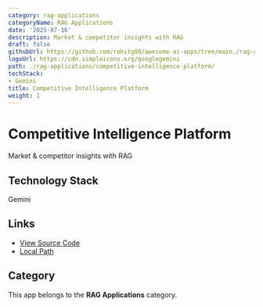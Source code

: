 ```yaml
---
category: rag-applications
categoryName: RAG Applications
date: '2025-07-16'
description: Market & competitor insights with RAG
draft: false
githubUrl: https://github.com/rohitg00/awesome-ai-apps/tree/main./rag-applications/competitive-intelligence-platform/
logoUrl: https://cdn.simpleicons.org/googlegemini
path: ./rag-applications/competitive-intelligence-platform/
techStack:
- Gemini
title: Competitive Intelligence Platform
weight: 1
---
```


# Competitive Intelligence Platform

Market & competitor insights with RAG

## Technology Stack

Gemini

## Links

- [View Source Code](https://github.com/rohitg00/awesome-ai-apps/tree/main./rag-applications/competitive-intelligence-platform/)
- [Local Path](./rag-applications/competitive-intelligence-platform/)

## Category

This app belongs to the **RAG Applications** category.
